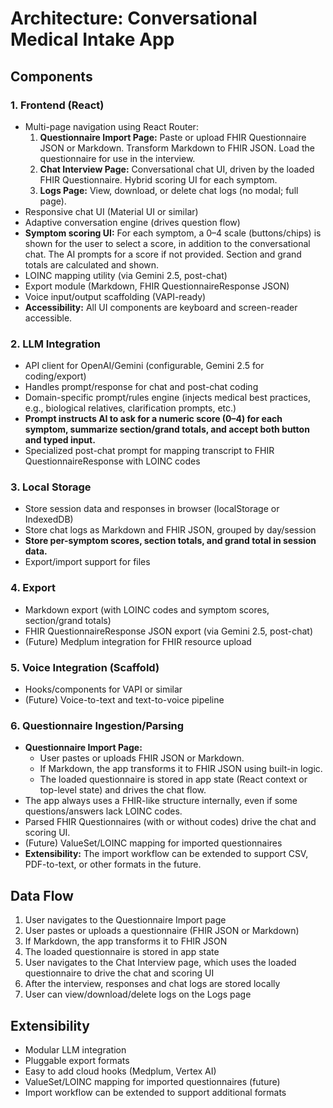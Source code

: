 # Architecture: Conversational Medical Intake App

## Components

### 1. Frontend (React)
- Multi-page navigation using React Router:
  1. **Questionnaire Import Page:** Paste or upload FHIR Questionnaire JSON or Markdown. Transform Markdown to FHIR JSON. Load the questionnaire for use in the interview.
  2. **Chat Interview Page:** Conversational chat UI, driven by the loaded FHIR Questionnaire. Hybrid scoring UI for each symptom.
  3. **Logs Page:** View, download, or delete chat logs (no modal; full page).
- Responsive chat UI (Material UI or similar)
- Adaptive conversation engine (drives question flow)
- **Symptom scoring UI:** For each symptom, a 0–4 scale (buttons/chips) is shown for the user to select a score, in addition to the conversational chat. The AI prompts for a score if not provided. Section and grand totals are calculated and shown.
- LOINC mapping utility (via Gemini 2.5, post-chat)
- Export module (Markdown, FHIR QuestionnaireResponse JSON)
- Voice input/output scaffolding (VAPI-ready)
- **Accessibility:** All UI components are keyboard and screen-reader accessible.

### 2. LLM Integration
- API client for OpenAI/Gemini (configurable, Gemini 2.5 for coding/export)
- Handles prompt/response for chat and post-chat coding
- Domain-specific prompt/rules engine (injects medical best practices, e.g., biological relatives, clarification prompts, etc.)
- **Prompt instructs AI to ask for a numeric score (0–4) for each symptom, summarize section/grand totals, and accept both button and typed input.**
- Specialized post-chat prompt for mapping transcript to FHIR QuestionnaireResponse with LOINC codes

### 3. Local Storage
- Store session data and responses in browser (localStorage or IndexedDB)
- Store chat logs as Markdown and FHIR JSON, grouped by day/session
- **Store per-symptom scores, section totals, and grand total in session data.**
- Export/import support for files

### 4. Export
- Markdown export (with LOINC codes and symptom scores, section/grand totals)
- FHIR QuestionnaireResponse JSON export (via Gemini 2.5, post-chat)
- (Future) Medplum integration for FHIR resource upload

### 5. Voice Integration (Scaffold)
- Hooks/components for VAPI or similar
- (Future) Voice-to-text and text-to-voice pipeline

### 6. Questionnaire Ingestion/Parsing
- **Questionnaire Import Page:**
  - User pastes or uploads FHIR JSON or Markdown.
  - If Markdown, the app transforms it to FHIR JSON using built-in logic.
  - The loaded questionnaire is stored in app state (React context or top-level state) and drives the chat flow.
- The app always uses a FHIR-like structure internally, even if some questions/answers lack LOINC codes.
- Parsed FHIR Questionnaires (with or without codes) drive the chat and scoring UI.
- (Future) ValueSet/LOINC mapping for imported questionnaires
- **Extensibility:** The import workflow can be extended to support CSV, PDF-to-text, or other formats in the future.

## Data Flow
1. User navigates to the Questionnaire Import page
2. User pastes or uploads a questionnaire (FHIR JSON or Markdown)
3. If Markdown, the app transforms it to FHIR JSON
4. The loaded questionnaire is stored in app state
5. User navigates to the Chat Interview page, which uses the loaded questionnaire to drive the chat and scoring UI
6. After the interview, responses and chat logs are stored locally
7. User can view/download/delete logs on the Logs page

## Extensibility
- Modular LLM integration
- Pluggable export formats
- Easy to add cloud hooks (Medplum, Vertex AI)
- ValueSet/LOINC mapping for imported questionnaires (future)
- Import workflow can be extended to support additional formats 